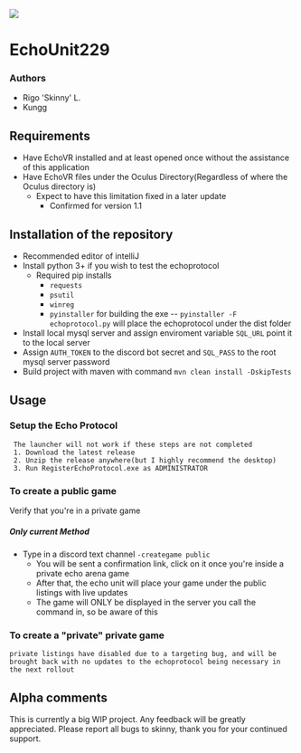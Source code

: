 
![](https://cdn.discordapp.com/attachments/662944114291245082/671778076178382908/EchoUnitProfile.png)
# EchoUnit229 



### Authors 
* Rigo 'Skinny' L.
* Kungg



## Requirements
* Have EchoVR installed and at least opened once without the assistance of this application
* Have EchoVR files under the Oculus Directory(Regardless of where the Oculus directory is)
  * Expect to have this limitation fixed in a later update
	* Confirmed for version 1.1


## Installation of the repository

* Recommended editor of intelliJ
* Install python 3+ if you wish to test the echoprotocol
	* Required pip installs
		* `requests`
		* `psutil`
		* `winreg`
		* `pyinstaller` for building the exe -- `pyinstaller -F echoprotocol.py` will place the echoprotocol under the dist folder
* Install local mysql server and assign enviroment variable `SQL_URL` point it to the local server
* Assign `AUTH_TOKEN` to the discord bot secret and `SQL_PASS` to the root mysql server password
* Build project with maven with command `mvn clean install -DskipTests`


## Usage


### Setup the Echo Protocol
    
     The launcher will not work if these steps are not completed
     1. Download the latest release
     2. Unzip the release anywhere(but I highly recommend the desktop)
     3. Run RegisterEchoProtocol.exe as ADMINISTRATOR

### To create a public game
Verify that you're in a private game
##### Only current Method
* Type in a discord text channel `-creategame public`
	* You will be sent a confirmation link, click on it once you're inside a private echo arena game
	* After that, the echo unit will place your game under the public listings with live updates
	* The game will ONLY be displayed in the server you call the command in, so be aware of this

### To create a "private" private game

	private listings have disabled due to a targeting bug, and will be brought back with no updates to the echoprotocol being necessary in the next rollout


## Alpha comments

This is currently a big WIP project. Any feedback will be greatly appreciated. Please report all bugs to skinny, thank you for your continued support.
